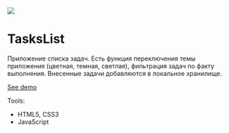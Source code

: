 <image src="https://i.ibb.co/1dfpbFv/3e67b02382ea43e29389790ed91bd0d3-1.png">

# TasksList

Приложение списка задач. Есть функция переключения темы приложения (цветная, темная, светлая), фильтрация задач по факту выполнения. Внесенные задачи добавляются в локальное хранилище.

[See demo](https://polyvit.github.io/TasksList/)

Tools:

- HTML5, CSS3
- JavaScript
